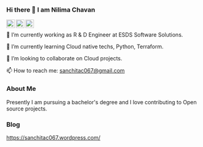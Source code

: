 ### Hi there 👋 I am Nilima Chavan

<a href="https://twitter.com/nilimac04">
  <img align="left" alt="Nilima Chavan | Twitter" width="22px" src="https://raw.githubusercontent.com/peterthehan/peterthehan/master/assets/twitter.svg" />
</a>
<a href="https://www.linkedin.com/in/nilima-chavan-a8b848119">
  <img align="left" alt="Nilima's LinkedIN" width="22px" src="https://raw.githubusercontent.com/peterthehan/peterthehan/master/assets/linkedin.svg" />
</a>
<a href="https://sanchitac067.wordpress.com/author/sanchitac067/">
  <img align="left" alt="Nilima's Wordpress" width="22px" src="https://upload.wikimedia.org/wikipedia/commons/thumb/0/09/Wordpress-Logo.svg/500px-Wordpress-Logo.svg.png" />
</a>

<br/>


 🔭 I’m currently working as R & D Engineer at ESDS Software Solutions.
 
 🌱 I’m currently learning Cloud native techs, Python, Terraform.  
 
 👯 I’m looking to collaborate on Cloud projects.     
 
 📫 How to reach me: sanchitac067@gmail.com

<!--
**NilimaC04/NilimaC04** is a ✨ _special_ ✨ repository because its `README.md` (this file) appears on your GitHub profile.

Here are some ideas to get you started:

-
- 
- 
- 🤔 I’m looking for help with ...
- 💬 Ask me about ...
- 
- 😄 Pronouns: ...
- ⚡ Fun fact: ...
-->

### About Me
Presently I am pursuing a bachelor's degree and I love contributing to Open source projects.

### Blog
https://sanchitac067.wordpress.com/

